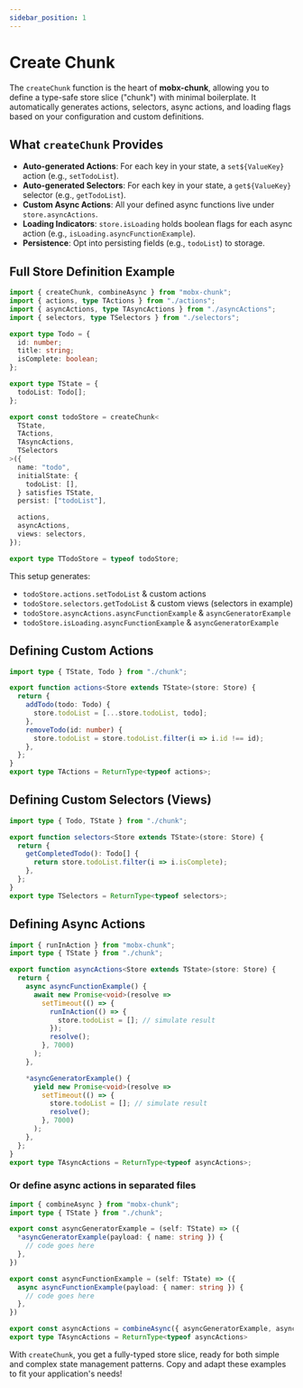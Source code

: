 ```yaml
---
sidebar_position: 1
---
```


# Create Chunk

The `createChunk` function is the heart of **mobx-chunk**, allowing you to define a type-safe store slice ("chunk") with minimal boilerplate. It automatically generates actions, selectors, async actions, and loading flags based on your configuration and custom definitions.

## What `createChunk` Provides

* **Auto-generated Actions**: For each key in your state, a `set${ValueKey}` action (e.g., `setTodoList`).
* **Auto-generated Selectors**: For each key in your state, a `get${ValueKey}` selector (e.g., `getTodoList`).
* **Custom Async Actions**: All your defined async functions live under `store.asyncActions`.
* **Loading Indicators**: `store.isLoading` holds boolean flags for each async action (e.g., `isLoading.asyncFunctionExample`).
* **Persistence**: Opt into persisting fields (e.g., `todoList`) to storage.

## Full Store Definition Example

```ts
import { createChunk, combineAsync } from "mobx-chunk";
import { actions, type TActions } from "./actions";
import { asyncActions, type TAsyncActions } from "./asyncActions";
import { selectors, type TSelectors } from "./selectors";

export type Todo = {
  id: number;
  title: string;
  isComplete: boolean;
};

export type TState = {
  todoList: Todo[];
};

export const todoStore = createChunk<
  TState,
  TActions,
  TAsyncActions,
  TSelectors
>({
  name: "todo",
  initialState: {
    todoList: [],
  } satisfies TState,
  persist: ["todoList"],

  actions,
  asyncActions,
  views: selectors,
});

export type TTodoStore = typeof todoStore;
```

This setup generates:

* `todoStore.actions.setTodoList` & custom actions
* `todoStore.selectors.getTodoList` & custom views (selectors in example)
* `todoStore.asyncActions.asyncFunctionExample` & `asyncGeneratorExample`
* `todoStore.isLoading.asyncFunctionExample` & `asyncGeneratorExample`

## Defining Custom Actions

```ts
import type { TState, Todo } from "./chunk";

export function actions<Store extends TState>(store: Store) {
  return {
    addTodo(todo: Todo) {
      store.todoList = [...store.todoList, todo];
    },
    removeTodo(id: number) {
      store.todoList = store.todoList.filter(i => i.id !== id);
    },
  };
}
export type TActions = ReturnType<typeof actions>;
```

## Defining Custom Selectors (Views)

```ts
import type { Todo, TState } from "./chunk";

export function selectors<Store extends TState>(store: Store) {
  return {
    getCompletedTodo(): Todo[] {
      return store.todoList.filter(i => i.isComplete);
    },
  };
}
export type TSelectors = ReturnType<typeof selectors>;
```

## Defining Async Actions

```ts
import { runInAction } from "mobx-chunk";
import type { TState } from "./chunk";

export function asyncActions<Store extends TState>(store: Store) {
  return {
    async asyncFunctionExample() {
      await new Promise<void>(resolve =>
        setTimeout(() => {
          runInAction(() => {
            store.todoList = []; // simulate result
          });
          resolve();
        }, 7000)
      );
    },

    *asyncGeneratorExample() {
      yield new Promise<void>(resolve =>
        setTimeout(() => {
          store.todoList = []; // simulate result
          resolve();
        }, 7000)
      );
    },
  };
}
export type TAsyncActions = ReturnType<typeof asyncActions>;
```

### Or define async actions in separated files


```ts
import { combineAsync } from "mobx-chunk";
import type { TState } from "./chunk";

export const asyncGeneratorExample = (self: TState) => ({
  *asyncGeneratorExample(payload: { name: string }) {
    // code goes here
  },
})

export const asyncFunctionExample = (self: TState) => ({
  async asyncFunctionExample(payload: { namer: string }) {
    // code goes here
  },
})

export const asyncActions = combineAsync({ asyncGeneratorExample, asyncFunctionExample })
export type TAsyncActions = ReturnType<typeof asyncActions>
```

With `createChunk`, you get a fully-typed store slice, ready for both simple and complex state management patterns. Copy and adapt these examples to fit your application's needs!
